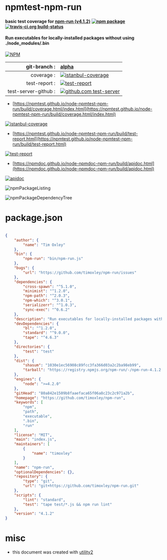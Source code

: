 # npmtest-npm-run

#### basic test coverage for  [npm-run (v4.1.2)](https://github.com/timoxley/npm-run)  [![npm package](https://img.shields.io/npm/v/npmtest-npm-run.svg?style=flat-square)](https://www.npmjs.org/package/npmtest-npm-run) [![travis-ci.org build-status](https://api.travis-ci.org/npmtest/node-npmtest-npm-run.svg)](https://travis-ci.org/npmtest/node-npmtest-npm-run)

#### Run executables for locally-installed packages without using ./node_modules/.bin

[![NPM](https://nodei.co/npm/npm-run.png?downloads=true&downloadRank=true&stars=true)](https://www.npmjs.com/package/npm-run)

| git-branch : | [alpha](https://github.com/npmtest/node-npmtest-npm-run/tree/alpha)|
|--:|:--|
| coverage : | [![istanbul-coverage](https://npmtest.github.io/node-npmtest-npm-run/build/coverage.badge.svg)](https://npmtest.github.io/node-npmtest-npm-run/build/coverage.html/index.html)|
| test-report : | [![test-report](https://npmtest.github.io/node-npmtest-npm-run/build/test-report.badge.svg)](https://npmtest.github.io/node-npmtest-npm-run/build/test-report.html)|
| test-server-github : | [![github.com test-server](https://npmtest.github.io/node-npmtest-npm-run/GitHub-Mark-32px.png)](https://npmtest.github.io/node-npmtest-npm-run/build/app/index.html) | | build-artifacts : | [![build-artifacts](https://npmtest.github.io/node-npmtest-npm-run/glyphicons_144_folder_open.png)](https://github.com/npmtest/node-npmtest-npm-run/tree/gh-pages/build)|

- [https://npmtest.github.io/node-npmtest-npm-run/build/coverage.html/index.html](https://npmtest.github.io/node-npmtest-npm-run/build/coverage.html/index.html)

[![istanbul-coverage](https://npmtest.github.io/node-npmtest-npm-run/build/screenCapture.buildCi.browser.%252Ftmp%252Fbuild%252Fcoverage.lib.html.png)](https://npmtest.github.io/node-npmtest-npm-run/build/coverage.html/index.html)

- [https://npmtest.github.io/node-npmtest-npm-run/build/test-report.html](https://npmtest.github.io/node-npmtest-npm-run/build/test-report.html)

[![test-report](https://npmtest.github.io/node-npmtest-npm-run/build/screenCapture.buildCi.browser.%252Ftmp%252Fbuild%252Ftest-report.html.png)](https://npmtest.github.io/node-npmtest-npm-run/build/test-report.html)

- [https://npmdoc.github.io/node-npmdoc-npm-run/build/apidoc.html](https://npmdoc.github.io/node-npmdoc-npm-run/build/apidoc.html)

[![apidoc](https://npmdoc.github.io/node-npmdoc-npm-run/build/screenCapture.buildCi.browser.%252Ftmp%252Fbuild%252Fapidoc.html.png)](https://npmdoc.github.io/node-npmdoc-npm-run/build/apidoc.html)

![npmPackageListing](https://npmtest.github.io/node-npmtest-npm-run/build/screenCapture.npmPackageListing.svg)

![npmPackageDependencyTree](https://npmtest.github.io/node-npmtest-npm-run/build/screenCapture.npmPackageDependencyTree.svg)



# package.json

```json

{
    "author": {
        "name": "Tim Oxley"
    },
    "bin": {
        "npm-run": "bin/npm-run.js"
    },
    "bugs": {
        "url": "https://github.com/timoxley/npm-run/issues"
    },
    "dependencies": {
        "cross-spawn": "^5.1.0",
        "minimist": "^1.2.0",
        "npm-path": "^2.0.3",
        "npm-which": "^3.0.1",
        "serializerr": "^1.0.3",
        "sync-exec": "^0.6.2"
    },
    "description": "Run executables for locally-installed packages without using ./node_modules/.bin",
    "devDependencies": {
        "bl": "^1.2.0",
        "standard": "^9.0.0",
        "tape": "^4.6.3"
    },
    "directories": {
        "test": "test"
    },
    "dist": {
        "shasum": "1030e1ec56908c89fcc3fa366d03a2c2ba98eb99",
        "tarball": "https://registry.npmjs.org/npm-run/-/npm-run-4.1.2.tgz"
    },
    "engines": {
        "node": ">=4.2.0"
    },
    "gitHead": "80a842e1509b8faaefaca65f06a8c23c2c971a2b",
    "homepage": "https://github.com/timoxley/npm-run",
    "keywords": [
        "npm",
        "path",
        "executable",
        ".bin",
        "run"
    ],
    "license": "MIT",
    "main": "index.js",
    "maintainers": [
        {
            "name": "timoxley"
        }
    ],
    "name": "npm-run",
    "optionalDependencies": {},
    "repository": {
        "type": "git",
        "url": "git+https://github.com/timoxley/npm-run.git"
    },
    "scripts": {
        "lint": "standard",
        "test": "tape test/*.js && npm run lint"
    },
    "version": "4.1.2"
}
```



# misc
- this document was created with [utility2](https://github.com/kaizhu256/node-utility2)
